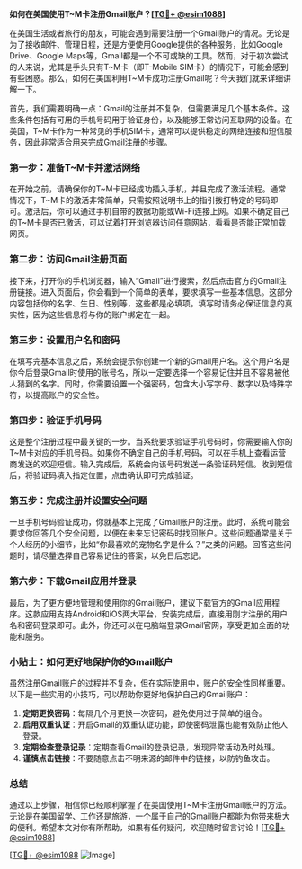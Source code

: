 **如何在美国使用T~M卡注册Gmail账户？[[TG💪+ @esim1088](https://t.me/s/esim1088)]**

在美国生活或者旅行的朋友，可能会遇到需要注册一个Gmail账户的情况。无论是为了接收邮件、管理日程，还是方便使用Google提供的各种服务，比如Google Drive、Google Maps等，Gmail都是一个不可或缺的工具。然而，对于初次尝试的人来说，尤其是手头只有T~M卡（即T-Mobile SIM卡）的情况下，可能会感到有些困惑。那么，如何在美国利用T~M卡成功注册Gmail呢？今天我们就来详细讲解一下。

首先，我们需要明确一点：Gmail的注册并不复杂，但需要满足几个基本条件。这些条件包括有可用的手机号码用于验证身份，以及能够正常访问互联网的设备。在美国，T~M卡作为一种常见的手机SIM卡，通常可以提供稳定的网络连接和短信服务，因此非常适合用来完成Gmail注册的步骤。

### 第一步：准备T~M卡并激活网络

在开始之前，请确保你的T~M卡已经成功插入手机，并且完成了激活流程。通常情况下，T~M卡的激活非常简单，只需按照说明书上的指引拨打特定的号码即可。激活后，你可以通过手机自带的数据功能或Wi-Fi连接上网。如果不确定自己的T~M卡是否已激活，可以试着打开浏览器访问任意网站，看看是否能正常加载网页。

### 第二步：访问Gmail注册页面

接下来，打开你的手机浏览器，输入“Gmail”进行搜索，然后点击官方的Gmail注册链接。进入页面后，你会看到一个简单的表单，要求填写一些基本信息。这部分内容包括你的名字、生日、性别等，这些都是必填项。填写时请务必保证信息的真实性，因为这些信息将与你的账户绑定在一起。

### 第三步：设置用户名和密码

在填写完基本信息之后，系统会提示你创建一个新的Gmail用户名。这个用户名是你今后登录Gmail时使用的账号名，所以一定要选择一个容易记住并且不容易被他人猜到的名字。同时，你需要设置一个强密码，包含大小写字母、数字以及特殊字符，以提高账户的安全性。

### 第四步：验证手机号码

这是整个注册过程中最关键的一步。当系统要求验证手机号码时，你需要输入你的T~M卡对应的手机号码。如果你不确定自己的手机号码，可以在手机上查看运营商发送的欢迎短信。输入完成后，系统会向该号码发送一条验证码短信。收到短信后，将验证码填入指定位置，点击确认即可完成验证。

### 第五步：完成注册并设置安全问题

一旦手机号码验证成功，你就基本上完成了Gmail账户的注册。此时，系统可能会要求你回答几个安全问题，以便在未来忘记密码时找回账户。这些问题通常是关于个人经历的小细节，比如“你最喜欢的宠物名字是什么？”之类的问题。回答这些问题时，请尽量选择自己容易记住的答案，以免日后忘记。

### 第六步：下载Gmail应用并登录

最后，为了更方便地管理和使用你的Gmail账户，建议下载官方的Gmail应用程序。这款应用支持Android和iOS两大平台，安装完成后，直接用刚才注册的用户名和密码登录即可。此外，你还可以在电脑端登录Gmail官网，享受更加全面的功能和服务。

### 小贴士：如何更好地保护你的Gmail账户

虽然注册Gmail账户的过程并不复杂，但在实际使用中，账户的安全性同样重要。以下是一些实用的小技巧，可以帮助你更好地保护自己的Gmail账户：

1. **定期更换密码**：每隔几个月更换一次密码，避免使用过于简单的组合。
2. **启用双重认证**：开启Gmail的双重认证功能，即使密码泄露也能有效防止他人登录。
3. **定期检查登录记录**：定期查看Gmail的登录记录，发现异常活动及时处理。
4. **谨慎点击链接**：不要随意点击不明来源的邮件中的链接，以防钓鱼攻击。

### 总结

通过以上步骤，相信你已经顺利掌握了在美国使用T~M卡注册Gmail账户的方法。无论是在美国留学、工作还是旅游，一个属于自己的Gmail账户都能为你带来极大的便利。希望本文对你有所帮助，如果有任何疑问，欢迎随时留言讨论！[[TG💪+ @esim1088](https://t.me/s/esim1088)]

[[TG💪+ @esim1088](https://t.me/s/esim1088) ![Image](https://i.postimg.cc/4NQfJmqS/Snipaste-2025-05-13-00-14-12.png)]